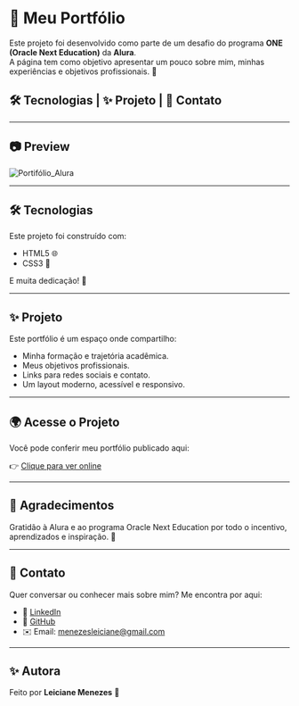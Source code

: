 # 💜 Meu Portfólio

Este projeto foi desenvolvido como parte de um desafio do programa **ONE (Oracle Next Education)** da **Alura**.  
A página tem como objetivo apresentar um pouco sobre mim, minhas experiências e objetivos profissionais. 🌟

## 🛠 Tecnologias   |    ✨ Projeto   |    💌 Contato  

---

## 📷 Preview

![Portifólio_Alura](https://github.com/user-attachments/assets/33f98960-dd4a-4c32-b22f-30d6b98bad5a)

---

## 🛠 Tecnologias

Este projeto foi construído com:

- HTML5 🌐  
- CSS3 🎨  

E muita dedicação! 💪

---

## ✨ Projeto

Este portfólio é um espaço onde compartilho:

- Minha formação e trajetória acadêmica.  
- Meus objetivos profissionais.  
- Links para redes sociais e contato.  
- Um layout moderno, acessível e responsivo.

---

## 🌍 Acesse o Projeto

Você pode conferir meu portfólio publicado aqui:

👉 [Clique para ver online](https://leicianem.github.io/**nome-do-repositorio-aqui**)

---

## 💜 Agradecimentos

Gratidão à Alura e ao programa Oracle Next Education por todo o incentivo, aprendizados e inspiração. 💫

---

## 📩 Contato

Quer conversar ou conhecer mais sobre mim? Me encontra por aqui:

- 💼 [LinkedIn](https://www.linkedin.com/in/leiciane-menezes)  
- 🧠 [GitHub](https://github.com/leicianem)  
- ✉️ Email: menezesleiciane@gmail.com

---

## ✨ Autora
Feito por **Leiciane Menezes** 💜
